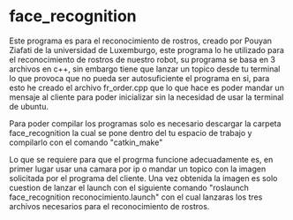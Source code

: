 # face_recognition
Este programa es para el reconocimiento de rostros, creado por Pouyan Ziafati de la universidad de Luxemburgo, este programa lo he utilizado para el reconocimiento de rostros de nuestro robot, su programa se basa en 3 archivos en c++, sin embargo tiene que lanzar un topico desde tu terminal lo que provoca que no pueda ser autosuficiente el programa en si, para esto he creado el archivo fr_order.cpp que lo que hace es poder mandar un mensaje al cliente para poder inicializar sin la necesidad de usar la terminal de ubuntu.

Para poder compilar los programas solo es necesario descargar la carpeta face_recognition la cual se pone dentro del tu espacio de trabajo y compilarlo con el comando "catkin_make"

Lo que se requiere para que el progrma funcione adecuadamente es, en primer lugar usar una camara por ip o mandar un topico con la imagen solicitada por el programa del cliente. Una vez obtenida la imagen es solo cuestion de lanzar el launch con el siguiente comando "roslaunch face_recognition reconocimiento.launch" con el cual lanzaras los tres archivos necesarios para el reconocimiento de rostros. 
